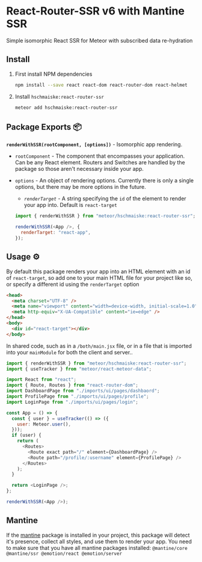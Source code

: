 # React-Router-SSR v6 with Mantine SSR

Simple isomorphic React SSR for Meteor with subscribed data re-hydration

## Install

1. First install NPM dependencies

   ```sh
   npm install --save react react-dom react-router-dom react-helmet
   ```

2. Install `hschmaiske:react-router-ssr`

   ```sh
   meteor add hschmaiske:react-router-ssr
   ```

## Package Exports 📦

**`renderWithSSR(rootComponent, [options])`** - Isomorphic app rendering.

- `rootComponent` - The component that encompasses your application. Can be any React element. Routers and Switches are handled by the package so those aren't necessary inside your app.

- `options` - An object of rendering options. Currently there is only a single options, but there may be more options in the future.

  - _`renderTarget`_ - A string specifying the `id` of the element to render your app into. Default is `react-target`

  ```js
  import { renderWithSSR } from "meteor/hschmaiske:react-router-ssr";

  renderWithSSR(<App />, {
    renderTarget: "react-app",
  });
  ```

## Usage ⚙️

By default this package renders your app into an HTML element with an id of `react-target`, so add one to your main HTML file for your project like so, or specify a different id using the `renderTarget` option

```html
<head>
  <meta charset="UTF-8" />
  <meta name="viewport" content="width=device-width, initial-scale=1.0" />
  <meta http-equiv="X-UA-Compatible" content="ie=edge" />
</head>
<body>
  <div id="react-target"></div>
</body>
```

In shared code, such as in a `/both/main.jsx` file, or in a file that is imported into your `mainModule` for both the client and server..

```js
import { renderWithSSR } from "meteor/hschmaiske:react-router-ssr";
import { useTracker } from "meteor/react-meteor-data";

import React from "react";
import { Route, Routes } from "react-router-dom";
import DashboardPage from "./imports/ui/pages/dashbaord";
import ProfilePage from "./imports/ui/pages/profile";
import LoginPage from "./imports/ui/pages/login";

const App = () => {
  const { user } = useTracker(() => ({
    user: Meteor.user(),
  }));
  if (user) {
    return (
      <Routes>
        <Route exact path="/" element={DashboardPage} />
        <Route path="/profile/:username" element={ProfilePage} />
      </Routes>
    );
  }

  return <LoginPage />;
};

renderWithSSR(<App />);
```

## Mantine

If the [mantine](https://mantine.dev/) package is installed in your project, this package will detect it's presence, collect all styles, and use them to render your app.
You need to make sure that you have all mantine packages installed:
`@mantine/core @mantine/ssr @emotion/react @emotion/server`
